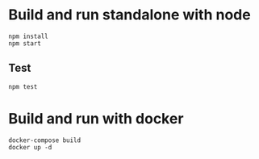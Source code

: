 # Build and run standalone with node
```
npm install
npm start
```
## Test
```
npm test
```

# Build and run with docker
```
docker-compose build
docker up -d
```
